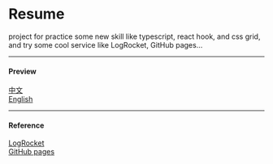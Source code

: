 # Resume

project for practice some new skill like typescript, react hook, and css grid, and try some cool service like LogRocket, GitHub pages...

---

#### Preview

[中文](https://oahehc.github.io/resume/?lang=zh)  
[English](https://oahehc.github.io/resume/?lang=en)

---

#### Reference

[LogRocket](https://app.logrocket.com/#)  
[GitHub pages](https://pages.github.com/)
